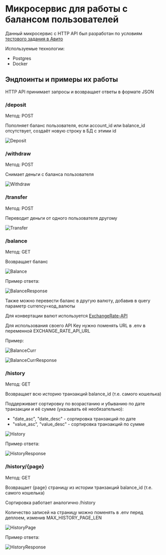 # Микросервис для работы с балансом пользователей

Данный микросервис с HTTP API был разработан по условиям [тестового задания в Авито](https://github.com/avito-tech/autumn-2021-intern-assignment)

Используемые технологии:

- Postgres
- Docker

## Эндпоинты и примеры их работы

HTTP API принимает запросы и возвращает ответы в формате JSON

### /deposit

Метод: POST

Пополняет баланс пользователя, если account_id или balance_id отсутствует, создаёт новую строку в БД с этими id

![Deposit](https://user-images.githubusercontent.com/78679173/162110721-9cee1656-d4ba-4867-bbb4-3678a5432c41.png)

### /withdraw

Метод: POST

Снимает деньги с баланса пользователя

![Withdraw](https://user-images.githubusercontent.com/78679173/162111114-399230b7-d202-4502-8f09-93d615f87d26.png)

### /transfer

Метод: POST

Переводит деньги от одного пользователя другому

![Transfer](https://user-images.githubusercontent.com/78679173/162111945-ab426ca8-4989-4146-bfa9-00dea75608c4.png)

### /balance

Метод: GET

Возвращает баланс

![Balance](https://user-images.githubusercontent.com/78679173/162112056-cc8f73d1-3bff-403f-b702-9ae37facf059.png)

Пример ответа:

![BalanceResponse](https://user-images.githubusercontent.com/78679173/162112209-25f5f0be-83c7-49e0-bb52-a4908cecb3b7.png)

Также можно перевести баланс в другую валюту, добавив в query параметр currency=код_валюты

Для конвертации валют используется [ExchangeRate-API](https://www.exchangerate-api.com/)

Для использования своего API Key нужно поменять URL в .env в переменной EXCHANGE_RATE_API_URL

Пример:

![BalanceCurr](https://user-images.githubusercontent.com/78679173/162114317-59e9975e-e9f7-47f6-8f4d-f0448f26cb8d.png)

![BalanceCurrResponse](https://user-images.githubusercontent.com/78679173/162114320-e6fd7e50-462b-41aa-bbec-8d90fa62640f.png)


### /history

Метод: GET

Возвращает всю историю транзакций balance_id (т.е. самого кошелька)

Поддерживает сортировку по возрастанию и убыванию по дате транзакции и её сумме (указывать её необязательно):

- "date_asc", "date_desc" - сортировка транзакций по дате
- "value_asc", "value_desc" - сортировка транзакций по сумме

![History](https://user-images.githubusercontent.com/78679173/162168782-ad6f1c06-b721-4f21-b56d-e000cca2ef96.png)

Пример ответа:

![HistoryResponse](https://user-images.githubusercontent.com/78679173/162168789-a16d8aa4-bd75-4bb9-add9-01a2ded9e15c.png)

### /history/{page}

Метод: GET

Возвращает {page} страницу из истории транзакций balance_id (т.е. самого кошелька)

Сортировка работает аналогично /history

Количество записей на страницу можно поменять в .env перед деплоем, изменив MAX_HISTORY_PAGE_LEN

![HistoryPage](https://user-images.githubusercontent.com/78679173/162114034-0ec76926-b0b5-4793-9df9-2fe7e3e19ec8.png)

Пример ответа:

![HistoryResponse](https://user-images.githubusercontent.com/78679173/162112437-16e4559f-603e-4f26-aba1-d665a55d5c94.png)
